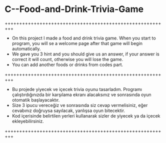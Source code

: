 # C--Food-and-Drink-Trivia-Game
+++++++++++++++++++++++++++++++++++++++++++++++++++++++++

+ On this project I made a food and drink trivia game. When you start to program, you will se a welcome page after that game will begin automatically.
+ We gave you 3 hint and you should give us an answer, if your answer is correct it will count, otherwise you will lose the game. 
+ You can add another foods or drinks from codes part.

+++++++++++++++++++++++++++++++++++++++++++++++++++++++++

+ Bu projede yiyecek ve içecek trivia oyunu tasarladım. Programı çalıştırdığınızda bir karşılama ekranı alacaksınız ve sonrasında oyun otomatik başlayacaktır. 
+ Size 3 ipucu vereceğiz ve sonrasında siz cevap vermelisiniz, eğer cevabınız doğruysa sayılacak, yanlışsa oyun bitecektir.
+ Kod içerisinde belirtilen yerleri kullanarak sizler de yiyecek ya da içecek ekleyebilirsiniz.

+++++++++++++++++++++++++++++++++++++++++++++++++++++++++
